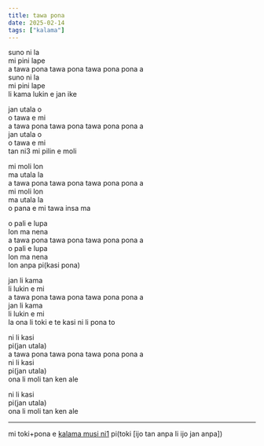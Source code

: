 ```yaml
---
title: tawa pona
date: 2025-02-14
tags: ["kalama"]
---
```


suno ni la  
mi pini lape  
a tawa pona tawa pona tawa pona pona a  
suno ni la  
mi pini lape  
li kama lukin e jan ike  

jan utala o  
o tawa e mi  
a tawa pona tawa pona tawa pona pona a  
jan utala o  
o tawa e mi  
tan ni3 mi pilin e moli  

mi moli lon  
ma utala la  
a tawa pona tawa pona tawa pona pona a  
mi moli lon  
ma utala la  
o pana e mi tawa insa ma  

o pali e lupa  
lon ma nena  
a tawa pona tawa pona tawa pona pona a  
o pali e lupa  
lon ma nena  
lon anpa pi(kasi pona)  

jan li kama  
li lukin e mi  
a tawa pona tawa pona tawa pona pona a  
jan li kama  
li lukin e mi  
la ona li toki e te kasi ni li pona to  

ni li kasi  
pi(jan utala)  
a tawa pona tawa pona tawa pona pona a  
ni li kasi  
pi(jan utala)  
ona li moli tan ken ale  

ni li kasi  
pi(jan utala)  
ona li moli tan ken ale  

---

mi toki+pona e [kalama musi ni1](https://www.youtube.com/watch?v=EvPHhu82akM) pi(toki [ijo tan anpa li ijo jan anpa])
